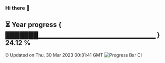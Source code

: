 ### Hi there 👋
⏳ Year progress { ███████▁▁▁▁▁▁▁▁▁▁▁▁▁▁▁▁▁▁▁▁▁▁▁ } 24.12 %
---
⏰ Updated on Thu, 30 Mar 2023 00:31:41 GMT
![Progress Bar CI](https://github.com/Moyi321/Moyi321/workflows/Progress%20Bar%20CI/badge.svg)
